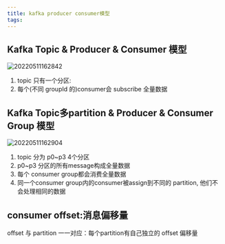 ```yaml
---
title: kafka producer consumer模型
tags:
---
```


## Kafka Topic & Producer & Consumer 模型

![20220511162842](https://cdn.jsdelivr.net/gh/jongrow/img/tech/设计模式/20220511162842.png)

1. topic 只有一个分区:
2. 每个(不同 groupId 的)consumer会 subscribe 全量数据

## Kafka Topic多partition & Producer & Consumer Group 模型

![20220511162904](https://cdn.jsdelivr.net/gh/jongrow/img/tech/设计模式/20220511162904.png)

1. topic 分为 p0~p3 4个分区
2. p0~p3 分区的所有message构成全量数据
3. 每个 consumer group都会消费全量数据
4. 同一个consumer group内的consumer被assign到不同的 partition, 他们不会处理相同的数据

## consumer offset:消息偏移量

offset 与 partition 一一对应：每个partition有自己独立的 offset 偏移量
